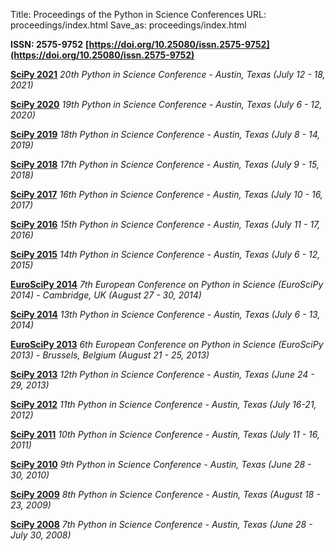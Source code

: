 Title: Proceedings of the Python in Science Conferences
URL: proceedings/index.html
Save_as: proceedings/index.html

**ISSN: 2575-9752**
**[https://doi.org/10.25080/issn.2575-9752](https://doi.org/10.25080/issn.2575-9752)**

**[SciPy 2021](http://conference.scipy.org/proceedings/scipy2021)**
 *20th Python in Science Conference - Austin, Texas (July 12 - 18, 2021)*

**[SciPy 2020](http://conference.scipy.org/proceedings/scipy2020)**
 *19th Python in Science Conference - Austin, Texas (July 6 - 12, 2020)*

**[SciPy 2019](http://conference.scipy.org/proceedings/scipy2019)**
 *18th Python in Science Conference - Austin, Texas (July 8 - 14, 2019)*

**[SciPy 2018](http://conference.scipy.org/proceedings/scipy2018)**
 *17th Python in Science Conference - Austin, Texas (July 9 - 15, 2018)*

**[SciPy 2017](http://conference.scipy.org/proceedings/scipy2017)**
 *16th Python in Science Conference - Austin, Texas (July 10 - 16, 2017)*

**[SciPy 2016](http://conference.scipy.org/proceedings/scipy2016)**
 *15th Python in Science Conference - Austin, Texas (July 11 - 17, 2016)*

**[SciPy 2015](http://conference.scipy.org/proceedings/scipy2015)**
 *14th Python in Science Conference - Austin, Texas (July 6 - 12, 2015)*

**[EuroSciPy 2014](http://arxiv.org/abs/1412.7030)**
 *7th European Conference on Python in Science (EuroSciPy 2014) - Cambridge, UK (August 27 - 30, 2014)*

**[SciPy 2014](http://conference.scipy.org/proceedings/scipy2014)**
 *13th Python in Science Conference - Austin, Texas (July 6 - 13, 2014)*

**[EuroSciPy 2013](http://arxiv.org/abs/1405.0166)**
 *6th European Conference on Python in Science (EuroSciPy 2013) - Brussels, Belgium (August 21 - 25, 2013)*

**[SciPy 2013](http://conference.scipy.org/proceedings/scipy2013)**
 *12th Python in Science Conference - Austin, Texas (June 24 - 29, 2013)*

**[SciPy 2012](http://conference.scipy.org/proceedings/scipy2012)**
 *11th Python in Science Conference - Austin, Texas (July 16-21, 2012)*

**[SciPy 2011](http://conference.scipy.org/proceedings/scipy2011)**
 *10th Python in Science Conference - Austin, Texas (July 11 - 16, 2011)*

**[SciPy 2010](http://conference.scipy.org/proceedings/scipy2010)**
 *9th Python in Science Conference - Austin, Texas (June 28 - 30, 2010)*

**[SciPy 2009](http://conference.scipy.org/proceedings/scipy2009)**
 *8th Python in Science Conference - Austin, Texas (August 18 - 23, 2009)*


**[SciPy 2008](http://conference.scipy.org/proceedings/scipy2008)**
 *7th Python in Science Conference - Austin, Texas (June 28 - July 30, 2008)*
